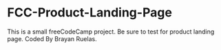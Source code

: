 # FCC-Product-Landing-Page
This is a small freeCodeCamp project. Be sure to test for product landing page.
Coded By Brayan Ruelas.